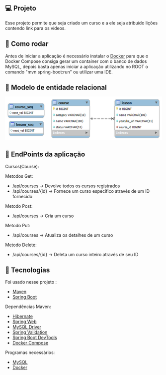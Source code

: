## 💻 Projeto

Esse projeto permite que seja criado um curso e a ele seja atribuído lições contendo link para os vídeos.

## 📀 Como rodar

Antes de iniciar a aplicação é necessário instalar o [Docker](https://www.docker.com/) para que o Docker Compose consiga gerar um container com o banco de dados MySQL, depois basta apenas iniciar a aplicação utilizando no ROOT o comando "mvn spring-boot:run" ou utilizar uma IDE.

## 🧾️ Modelo de entidade relacional

<p>
 <img src="./github/CourseDB.png" ALT="Diagrama de Entidade e Relacionamento">
</p>

## 🚪 EndPoints da aplicação

Cursos(Course):

Metodos Get:
- /api/courses -> Devolve todos os cursos registrados
- /api/courses/{id} -> Fornece um curso específico através de um ID fornecido

Metodo Post:
- /api/courses -> Cria um curso

Metodo Put:
- /api/courses -> Atualiza os detalhes de um curso

Metodo Delete:
- /api/courses/{id} -> Deleta um curso inteiro através de seu ID

## 🔧 Tecnologias


Foi usado nesse projeto :

- [Maven](https://maven.apache.org/)
- [Spring Boot](https://spring.io/projects/spring-boot)

Dependências Maven:
- [Hibernate](https://hibernate.org/orm/)
- [Spring Web](https://mvnrepository.com/artifact/org.springframework/spring-web)
- [MySQL Driver](https://mvnrepository.com/artifact/com.mysql/mysql-connector-j)
- [Spring Validation](https://mvnrepository.com/artifact/org.springframework.boot/spring-boot-starter-validation)
- [Spring Boot DevTools](https://mvnrepository.com/artifact/org.springframework.boot/spring-boot-devtools)
- [Docker Compose](https://mvnrepository.com/artifact/org.springframework.boot/spring-boot-docker-compose/3.1.1)

Programas necessários:
- [MySQL](https://www.mysql.com/)
- [Docker](https://www.docker.com/)
